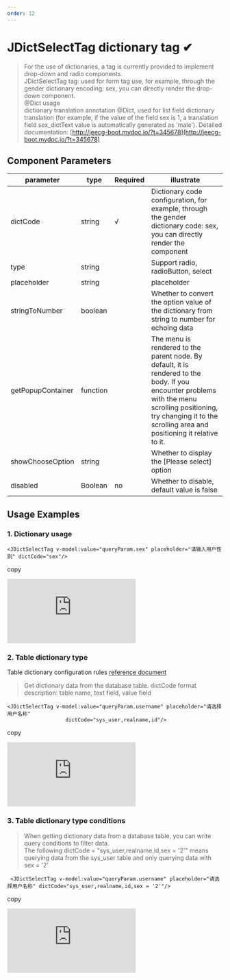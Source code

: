 ```yaml
---
order: 12
---
```


# JDictSelectTag dictionary tag ✔

> For the use of dictionaries, a tag is currently provided to implement drop-down and radio components.  
> JDictSelectTag tag: used for form tag use, for example, through the gender dictionary encoding: sex, you can directly render the drop-down component.  
> @Dict usage  
> dictionary translation annotation @Dict, used for list field dictionary translation (for example, if the value of the field sex is 1, a translation field sex_dictText value is automatically generated as 'male'). Detailed documentation: [http://jeecg-boot.mydoc.io/?t=345678](http://jeecg-boot.mydoc.io/?t=345678)

## Component Parameters

| parameter         | type     | Required | illustrate                                                                                                                                                                                                               |
| ----------------- | -------- | -------- | ------------------------------------------------------------------------------------------------------------------------------------------------------------------------------------------------------------------------ |
| dictCode          | string   | √        | Dictionary code configuration, for example, through the gender dictionary code: sex, you can directly render the component                                                                                               |
| type              | string   |          | Support radio, radioButton, select                                                                                                                                                                                       |
| placeholder       | string   |          | placeholder                                                                                                                                                                                                              |
| stringToNumber    | boolean  |          | Whether to convert the option value of the dictionary from string to number for echoing data                                                                                                                             |
| getPopupContainer | function |          | The menu is rendered to the parent node. By default, it is rendered to the body. If you encounter problems with the menu scrolling positioning, try changing it to the scrolling area and positioning it relative to it. |
| showChooseOption  | string   |          | Whether to display the \[Please select\] option                                                                                                                                                                          |
| disabled          | Boolean  | no       | Whether to disable, default value is false                                                                                                                                                                               |

## Usage Examples

### 1\. Dictionary usage

```
<JDictSelectTag v-model:value="queryParam.sex" placeholder="请输入用户性别" dictCode="sex"/>
```

copy

![](https://lfs.k.topthink.com/lfs/5fb19f675db0400c49e3baa093722b68bc3c796c20db2153d4ad130d825bb6a3.dat)

### 2\. Table dictionary type

Table dictionary configuration rules [reference document](tablesql.html)

> Get dictionary data from the database table. dictCode format description: table name, text field, value field

```
<JDictSelectTag v-model:value="queryParam.username" placeholder="请选择用户名称"
                   dictCode="sys_user,realname,id"/>
```

copy

![](https://lfs.k.topthink.com/lfs/4aae2db1bde74a80f709672050482b2f18b98f3160d352c33fafe256faacda09.dat)

### 3\. Table dictionary type conditions

> When getting dictionary data from a database table, you can write query conditions to filter data.  
> The following dictCode = "sys_user,realname,id,sex = '2'" means querying data from the sys_user table and only querying data with sex = '2'

```
 <JDictSelectTag v-model:value="queryParam.username" placeholder="请选择用户名称" dictCode="sys_user,realname,id,sex = '2'"/>
```

copy

![](https://lfs.k.topthink.com/lfs/e87ad1694a3aeb92390143bab2ac36404349095f5046db82a9441576e55a4014.dat)
